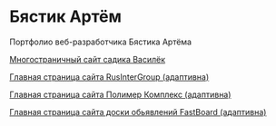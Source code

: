 # Бястик Артём

Портфолио веб-разработчика Бястика Артёма

[Многостраничный сайт садика Василёк](https://stalker3343.github.io/Vasilyok/ "Василёк") 

[Главная страница сайта RusInterGroup (адаптивна)](https://stalker3343.github.io/RusInter%20Group/ "RusInterGroup")

[Главная страница сайта Полимер Комплекс (адаптивна)](https://stalker3343.github.io/PolimerComplex/ "Полимер Комплекс")

[Главная страница сайта доски обьявлений FastBoard (адаптивна)](https://stalker3343.github.io/Board/src/ "FastBoard")
